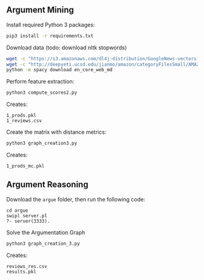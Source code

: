 ## Argument Mining 

Install required Python 3 packages:

```bash
pip3 install -r requirements.txt
```


Download data (todo: download nltk stopwords)

```bash
wget -c "https://s3.amazonaws.com/dl4j-distribution/GoogleNews-vectors-negative300.bin.gz"
wget -c "http://deepyeti.ucsd.edu/jianmo/amazon/categoryFilesSmall/AMAZON_FASHION_5.json.gz"
python -m spacy download en_core_web_md
```

Perform feature extraction:
```bash
python3 compute_scores2.py 
```
Creates: 
```
1_prods.pkl
1_reviews.csv
```

Create the matrix with distance metrics:
```bash
python3 graph_creation3.py 
```

Creates:

```
1_prods_mc.pkl
```

## Argument Reasoning

Download the ```argue``` folder, then run the following code:
```
cd argue
swipl server.pl
?- server(3333).
```

Solve the Argumentation Graph

```bash
python3 graph_creation_3.py 
```

Creates:
```
reviews_res.csv
results.pkl
```

